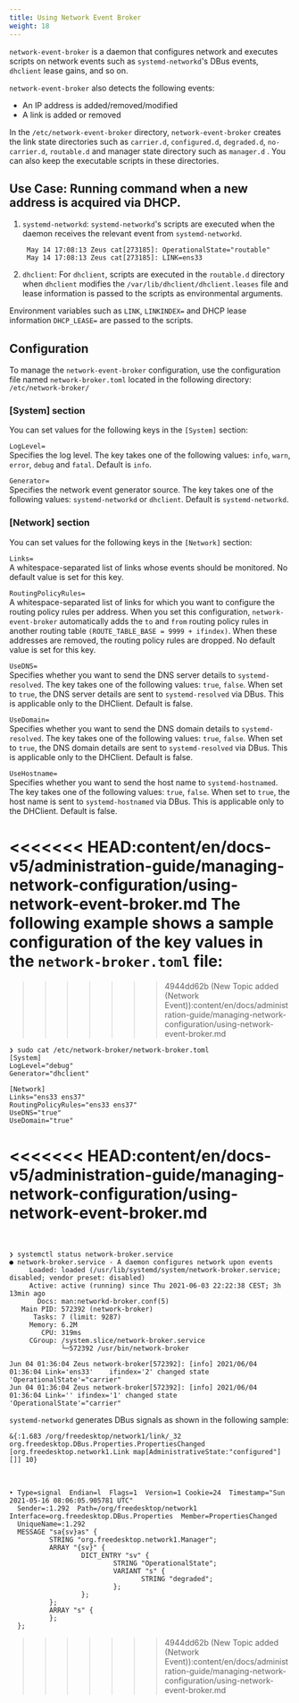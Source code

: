 ```yaml
---
title: Using Network Event Broker
weight: 18
---
```


`network-event-broker` is a daemon that configures network and executes scripts on network events such as `systemd-networkd`'s DBus events, `dhclient` lease gains, and so on. 

`network-event-broker` also detects the following events:

- An IP address is added/removed/modified
- A link is added or removed


In the `/etc/network-event-broker` directory, `network-event-broker` creates the link state directories such as `carrier.d`, `configured.d`, `degraded.d`, `no-carrier.d`, `routable.d` and manager state directory such as `manager.d` . You can also keep the executable scripts in these directories.

## Use Case: Running command when a new address is acquired via DHCP. ##


1. `systemd-networkd`: `systemd-networkd`'s scripts are executed when the daemon receives the relevant event from `systemd-networkd`. 


		May 14 17:08:13 Zeus cat[273185]: OperationalState="routable"  
		May 14 17:08:13 Zeus cat[273185]: LINK=ens33


2. `dhclient`: For `dhclient`, scripts are executed in the `routable.d` directory when `dhclient` modifies the `/var/lib/dhclient/dhclient.leases` file and lease information is passed to the scripts as environmental arguments.

Environment variables such as `LINK`, `LINKINDEX=` and DHCP lease information `DHCP_LEASE=` are passed to the scripts. 


## Configuration ##

To manage the `network-event-broker` configuration, use the configuration file named `network-broker.toml` located in the following directory: `/etc/network-broker/` 


### [System] section ###
You can set values for the following keys in the `[System]` section:



`LogLevel=`  
Specifies the log level. The key takes one of the following values: `info`, `warn`, `error`, `debug` and `fatal`. Default is `info`.


`Generator=`  
Specifies the network event generator source. The key takes one of the following values: `systemd-networkd` or `dhclient`. Default is `systemd-networkd`.


### [Network] section
You can set values for the following keys in the `[Network]` section:

`Links=`  
A whitespace-separated list of links whose events should be monitored. No default value is set for this key.

`RoutingPolicyRules=`  
A whitespace-separated list of links for which you want to configure the routing policy rules per address. When you set this configuration, `network-event-broker` automatically adds the `to` and  `from` routing policy rules in another routing table `(ROUTE_TABLE_BASE = 9999 + ifindex)`. When these addresses are removed, the routing policy rules are dropped. No default value is set for this key.

`UseDNS=`  
Specifies whether you want to send the DNS server details to `systemd-resolved`. The key takes one of the following values: `true`, `false`. When set to `true`, the DNS server details are sent to `systemd-resolved` via DBus. This is applicable only to the DHClient. Default is false.


`UseDomain=`  
Specifies whether you want to send the DNS domain details to `systemd-resolved`. The key takes one of the following values: `true`, `false`. When set to `true`, the DNS domain details are sent to `systemd-resolved` via DBus. This is applicable only to the DHClient. Default is false.


`UseHostname=`  
Specifies whether you want to send the host name to `systemd-hostnamed`. The key takes one of the following values: `true`, `false`. When set to `true`, the host name is sent to `systemd-hostnamed` via DBus. This is applicable only to the DHClient. Default is false.

<<<<<<< HEAD:content/en/docs-v5/administration-guide/managing-network-configuration/using-network-event-broker.md
The following example shows a sample configuration of the key values in the `network-broker.toml` file:
=======
>>>>>>> 4944dd62b (New Topic added (Network Event)):content/en/docs/administration-guide/managing-network-configuration/using-network-event-broker.md

	❯ sudo cat /etc/network-broker/network-broker.toml 
	[System]
	LogLevel="debug"
	Generator="dhclient"
	
	[Network]
	Links="ens33 ens37"
	RoutingPolicyRules="ens33 ens37"
	UseDNS="true"
	UseDomain="true"
<<<<<<< HEAD:content/en/docs-v5/administration-guide/managing-network-configuration/using-network-event-broker.md
=======

<br />

	❯ systemctl status network-broker.service
	● network-broker.service - A daemon configures network upon events
	     Loaded: loaded (/usr/lib/systemd/system/network-broker.service; disabled; vendor preset: disabled)
	     Active: active (running) since Thu 2021-06-03 22:22:38 CEST; 3h 13min ago
	       Docs: man:networkd-broker.conf(5)
	   Main PID: 572392 (network-broker)
	      Tasks: 7 (limit: 9287)
	     Memory: 6.2M
	        CPU: 319ms
	     CGroup: /system.slice/network-broker.service
	             └─572392 /usr/bin/network-broker

	Jun 04 01:36:04 Zeus network-broker[572392]: [info] 2021/06/04 01:36:04 Link='ens33' 	ifindex='2' changed state 'OperationalState'="carrier"
	Jun 04 01:36:04 Zeus network-broker[572392]: [info] 2021/06/04 01:36:04 Link='' ifindex='1' changed state 'OperationalState'="carrier"


`systemd-networkd` generates DBus signals as shown in the following sample:
	
	&{:1.683 /org/freedesktop/network1/link/_32 org.freedesktop.DBus.Properties.PropertiesChanged [org.freedesktop.network1.Link map[AdministrativeState:"configured"] []] 10}

<br />

	‣ Type=signal  Endian=l  Flags=1  Version=1 Cookie=24  Timestamp="Sun 2021-05-16 08:06:05.905781 UTC"
 	  Sender=:1.292  Path=/org/freedesktop/network1  Interface=org.freedesktop.DBus.Properties  Member=PropertiesChanged
 	  UniqueName=:1.292
 	  MESSAGE "sa{sv}as" {
 	          STRING "org.freedesktop.network1.Manager";
 	          ARRAY "{sv}" {
 	                  DICT_ENTRY "sv" {
 	                          STRING "OperationalState";
 	                          VARIANT "s" {
  	                                 STRING "degraded";
 	                          };
 	                  };
 	          };
 	          ARRAY "s" {
 	          };
 	  };


>>>>>>> 4944dd62b (New Topic added (Network Event)):content/en/docs/administration-guide/managing-network-configuration/using-network-event-broker.md
